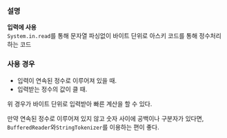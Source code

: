 ### 설명

**입력에 사용**   
`System.in.read`를 통해 문자열 파싱없이 바이트 단위로 아스키 코드를 통해 정수처리 하는 코드

### 사용 경우
- 입력이 연속된 정수로 이루어져 있을 때.
- 입력받는 정수의 값이 클 때.

위 경우가 바이트 단위로 입력받아 빠른 계산을 할 수 있다.

만약 연속된 정수로 이루어져 있지 않고 숫자 사이에 공백이나 구분자가 있다면, `BufferedReader`와`StringTokenizer`를 이용하는 편이 좋다.
